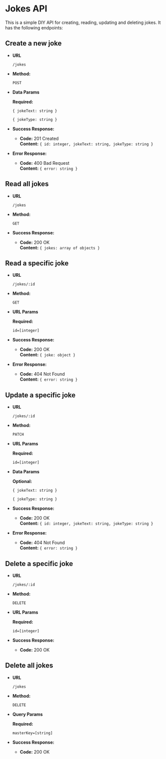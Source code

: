 # Jokes API

This is a simple DIY API for creating, reading, updating and deleting jokes. It has the following endpoints:

## Create a new joke

* **URL**

  `/jokes`

* **Method:**

  `POST`

* **Data Params**

  **Required:**

    `{ jokeText: string }`

    `{ jokeType: string }`

* **Success Response:**

  * **Code:** 201 Created <br />
    **Content:** `{ id: integer, jokeText: string, jokeType: string }`

* **Error Response:**

  * **Code:** 400 Bad Request <br />
    **Content:** `{ error: string }`


## Read all jokes

* **URL**

  `/jokes`

* **Method:**

  `GET`

* **Success Response:**

  * **Code:** 200 OK <br />
    **Content:** `{ jokes: array of objects }`

## Read a specific joke

* **URL**

  `/jokes/:id`

* **Method:**

  `GET`

*  **URL Params**

   **Required:**

   `id=[integer]`

* **Success Response:**

  * **Code:** 200 OK <br />
    **Content:** `{ joke: object }`

* **Error Response:**

  * **Code:** 404 Not Found <br />
    **Content:** `{ error: string }`


## Update a specific joke

* **URL**

  `/jokes/:id`

* **Method:**

  `PATCH`

*  **URL Params**

   **Required:**

   `id=[integer]`

* **Data Params**

  **Optional:**

    `{ jokeText: string }`

    `{ jokeType: string }`

* **Success Response:**

  * **Code:** 200 OK <br />
    **Content:** `{ id: integer, jokeText: string, jokeType: string }`

* **Error Response:**

  * **Code:** 404 Not Found <br />
    **Content:** `{ error: string }`


## Delete a specific joke

* **URL**

  `/jokes/:id`

* **Method:**

  `DELETE`

*  **URL Params**

   **Required:**

   `id=[integer]`

* **Success Response:**

  * **Code:** 200 OK <br />


## Delete all jokes

* **URL**

  `/jokes`

* **Method:**

  `DELETE`

*  **Query Params**

   **Required:**

   `masterKey=[string]`

* **Success Response:**

  * **Code:** 200 OK <br />




